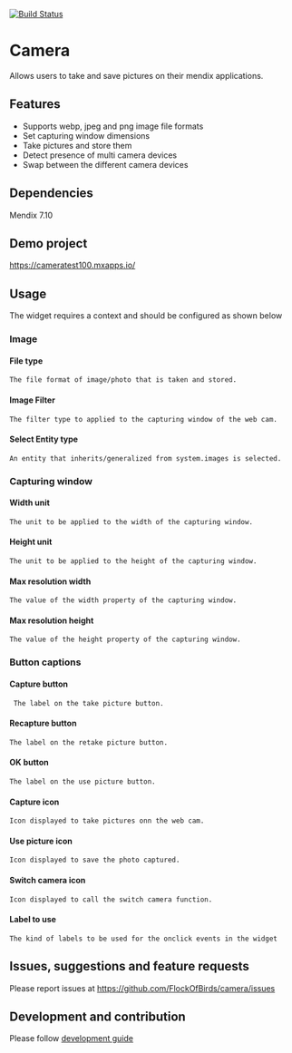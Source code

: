 [![Build Status](https://travis-ci.orgFlockOfBirds/camera.svg?branch=master)](https://travis-ci.org/FlockOfBirds/camera)

# Camera
Allows users to take and save pictures on their mendix applications.

## Features
* Supports webp, jpeg and png image file formats
* Set capturing window dimensions
* Take pictures and store them
* Detect presence of multi camera devices
* Swap between the different camera devices

## Dependencies
Mendix 7.10

## Demo project
https://cameratest100.mxapps.io/

## Usage
The widget requires a context and should be configured as shown below
 ### Image
 #### File type
    The file format of image/photo that is taken and stored.
 #### Image Filter
    The filter type to applied to the capturing window of the web cam.
 #### Select Entity type
    An entity that inherits/generalized from system.images is selected.
### Capturing window
 #### Width unit
    The unit to be applied to the width of the capturing window.
 #### Height unit
    The unit to be applied to the height of the capturing window.
 #### Max resolution width
    The value of the width property of the capturing window.
 #### Max resolution height
    The value of the height property of the capturing window.
### Button captions
 #### Capture button
     The label on the take picture button.
 #### Recapture button
    The label on the retake picture button.
 #### OK button
    The label on the use picture button.
 #### Capture icon
    Icon displayed to take pictures onn the web cam.
 #### Use picture icon
    Icon displayed to save the photo captured.
 #### Switch camera icon
    Icon displayed to call the switch camera function.
 #### Label to use
    The kind of labels to be used for the onclick events in the widget

## Issues, suggestions and feature requests
Please report issues at https://github.com/FlockOfBirds/camera/issues

## Development and contribution
Please follow [development guide](/development.md)
